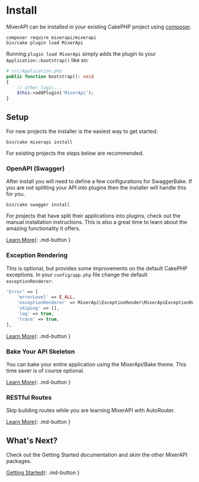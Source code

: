 # Install

MixerAPI can be installed in your existing CakePHP project using
[composer](https://getcomposer.org/doc/00-intro.md#installation-linux-unix-macos).

```console
composer require mixerapi/mixerapi
bin/cake plugin load MixerApi
```

Running `plugin load MixerApi` simply adds the plugin to your `Application::bootstrap()` like so:

```php
# src/Application.php
public function bootstrap(): void
{
    // other logic...
    $this->addPlugin('MixerApi');
}
```

## Setup

For new projects the installer is the easiest way to get started:

```console
bin/cake mixerapi install
```

For existing projects the steps below are recommended.

### OpenAPI (Swagger)

After install you will need to define a few configurations for SwaggerBake. If you are not splitting your API into
plugins then the installer will handle this for you.

```console
bin/cake swagger install
```

For projects that have split their applications into plugins, check out the manual installation instructions. This is
also a great time to learn about the amazing functionality it offers.

[Learn More](/cakephp-swagger-bake){: .md-button }

### Exception Rendering

This is optional, but provides some improvements on the default CakePHP exceptions. In your `config/app.php` file
change the default `exceptionRenderer`:

```php
'Error' => [
    'errorLevel' => E_ALL,
    'exceptionRenderer' => MixerApi\ExceptionRender\MixerApiExceptionRenderer::class,
    'skipLog' => [],
    'log' => true,
    'trace' => true,
],
```

[Learn More](/plugins/exception-render){: .md-button }

### Bake Your API Skeleton

You can bake your entire application using the MixerApi/Bake theme. This time saver is of course optional.

[Learn More](/plugins/bake){: .md-button }

### RESTful Routes

Skip building routes while you are learning MixerAPI with AutoRouter.

[Learn More](/plugins/rest){: .md-button }

## What's Next?

Check out the Getting Started documentation and skim the other MixerAPI packages.

[Getting Started](/workflow){: .md-button }
